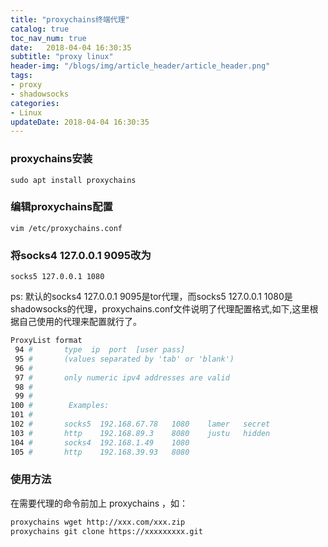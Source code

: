 ```yaml
---
title: "proxychains终端代理"
catalog: true
toc_nav_num: true
date:   2018-04-04 16:30:35
subtitle: "proxy linux"
header-img: "/blogs/img/article_header/article_header.png"
tags:
- proxy
- shadowsocks
categories:
- Linux
updateDate: 2018-04-04 16:30:35
---
```


### proxychains安装  

`sudo apt install proxychains`

### 编辑proxychains配置  

`vim /etc/proxychains.conf`

### 将socks4 127.0.0.1 9095改为  

`socks5 127.0.0.1 1080`

ps: 默认的socks4 127.0.0.1 9095是tor代理，而socks5 127.0.0.1 1080是shadowsocks的代理，proxychains.conf文件说明了代理配置格式,如下,这里根据自己使用的代理来配置就行了。  

```bash
ProxyList format
 94 #       type  ip  port  [user pass]
 95 #       (values separated by 'tab' or 'blank')
 96 #
 97 #       only numeric ipv4 addresses are valid
 98 #
 99 #
100 #        Examples:
101 #
102 #       socks5  192.168.67.78   1080    lamer   secret
103 #       http    192.168.89.3    8080    justu   hidden
104 #       socks4  192.168.1.49    1080
105 #       http    192.168.39.93   8080
```

### 使用方法  
在需要代理的命令前加上 proxychains ，如：
```bash
proxychains wget http://xxx.com/xxx.zip
proxychains git clone https://xxxxxxxxx.git
```